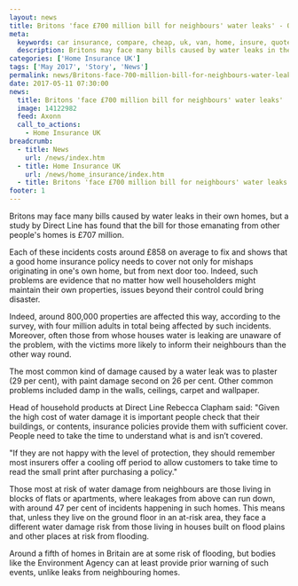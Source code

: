 ```yaml
---
layout: news
title: Britons 'face £700 million bill for neighbours' water leaks' - Quotezone.co.uk
meta:
  keywords: car insurance, compare, cheap, uk, van, home, insure, quotes, online, comparison, bike, loans, life
  description: Britons may face many bills caused by water leaks in their own homes, but a study by Direct Line has found that the bill for those emanating from other people&#39;s homes is &pound;707 million
categories: ['Home Insurance UK']
tags: ['May 2017', 'Story', 'News']
permalink: news/Britons-face-700-million-bill-for-neighbours-water-leaks-.htm
date: 2017-05-11 07:30:00
news:
  title: Britons 'face £700 million bill for neighbours' water leaks'
  image: 14122982
  feed: Axonn
  call_to_actions:
    - Home Insurance UK
breadcrumb:
  - title: News
    url: /news/index.htm
  - title: Home Insurance UK
    url: /news/home_insurance/index.htm
  - title: Britons 'face £700 million bill for neighbours' water leaks'
footer: 1
---
```


Britons may face many bills caused by water leaks in their own homes, but a study by Direct Line has found that the bill for those emanating from other people&#39;s homes is &pound;707 million.

Each of these incidents costs around &pound;858 on average to fix and shows that a good home insurance policy needs to cover not only for mishaps originating in one&#39;s own home, but from next door too. Indeed, such problems are evidence that no matter how well householders might maintain their own properties, issues beyond their control could bring disaster.

Indeed, around 800,000 properties are affected this way, according to the survey, with four million adults in total being affected by such incidents. Moreover, often those from whose houses water is leaking are unaware of the problem, with the victims more likely to inform their neighbours than the other way round.

The most common kind of damage caused by a water leak was to plaster (29 per cent), with paint damage second on 26 per cent. Other common problems included damp in the walls, ceilings, carpet and wallpaper.

Head of household products at Direct Line Rebecca Clapham said: &quot;Given the high cost of water damage it is important people check that their buildings, or contents, insurance policies provide them with sufficient cover. People need to take the time to understand what is and isn&rsquo;t covered. &nbsp;

&quot;If they are not happy with the level of protection, they should remember most insurers offer a cooling off period to allow customers to take time to read the small print after purchasing a policy.&quot;

Those most at risk of water damage from neighbours are those living in blocks of flats or apartments, where leakages from above can run down, with around 47 per cent of incidents happening in such homes. This means that, unless they live on the ground floor in an at-risk area, they face a different water damage risk from those living in houses built on flood plains and other places at risk from flooding.

Around a fifth of homes in Britain are at some risk of flooding, but bodies like the Environment Agency can at least provide prior warning of such events, unlike leaks from neighbouring homes.
